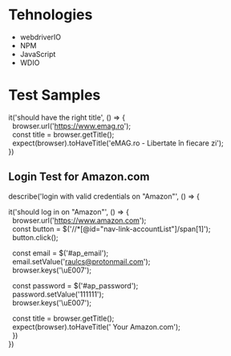 # Tehnologies
- webdriverIO
- NPM
- JavaScript
- WDIO

# Test Samples

it('should have the right title', () => {  
&nbsp; browser.url('https://www.emag.ro');  
&nbsp; const title = browser.getTitle();  
&nbsp; expect(browser).toHaveTitle('eMAG.ro - Libertate în fiecare zi');  
})  


## Login Test for Amazon.com

describe('login with valid credentials on "Amazon"', () => { 

it('should log in on "Amazon"', () => {  
&nbsp; browser.url('https://www.amazon.com');   
&nbsp; const button = $('//*[@id="nav-link-accountList"]/span[1]');  
&nbsp; button.click();  

&nbsp; const email = $('#ap_email');   
&nbsp; email.setValue('raulcs@protonmail.com');   
&nbsp; browser.keys('\uE007');

&nbsp; const password = $('#ap_password');   
&nbsp; password.setValue('111111');   
&nbsp; browser.keys('\uE007'); 

&nbsp; const title = browser.getTitle();   
&nbsp; expect(browser).toHaveTitle(' Your Amazon.com');   
&nbsp; })   
})   
